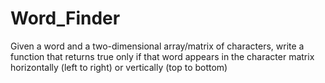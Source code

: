 # Word_Finder
Given a word and a two-dimensional array/matrix of characters, write a function that returns true only if that word appears in the character matrix horizontally (left to right) or vertically (top to bottom) 
